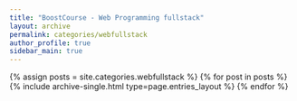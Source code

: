 ```yaml
---
title: "BoostCourse - Web Programming fullstack"
layout: archive
permalink: categories/webfullstack
author_profile: true
sidebar_main: true
---
```



{% assign posts = site.categories.webfullstack %}
{% for post in posts %} {% include archive-single.html type=page.entries_layout %} {% endfor %}